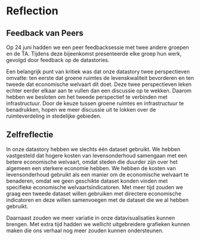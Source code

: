 # Reflection

## Feedback van Peers

Op 24 juni hadden we een peer feedbacksessie met twee andere groepen en de TA. Tijdens deze bijeenkomst presenteerde elke groep hun werk, gevolgd door feedback op de datastories.

Een belangrijk punt van kritiek was dat onze datastory twee perspectieven omvatte: ten eerste dat groene ruimtes de levenskwaliteit bevorderen en ten tweede dat economische welvaart dit doet. Deze twee perspectieven leken echter eerder elkaar aan te vullen dan een discussie op te wekken. Daarom hebben we besloten om het tweede perspectief te verbinden met infrastructuur. Door de keuze tussen groene ruimtes en infrastructuur te benadrukken, hopen we meer discussie uit te lokken over de ruimteverdeling in stedelijke gebieden.

## Zelfreflectie

In onze datastory hebben we slechts één dataset gebruikt. We hebben vastgesteld dat hogere kosten van levensonderhoud samengaan met een betere economische welvaart, omdat steden die duurder zijn over het algemeen een sterkere economie hebben. We hebben de kosten van levensonderhoud gebruikt als een manier om de economische welvaart te benaderen, omdat we geen geschikte dataset konden vinden met specifieke economische welvaartsindicatoren. Met meer tijd zouden we graag een tweede dataset willen gebruiken met directere economische indicatoren en deze willen samenvoegen met de dataset die we al hebben gebruikt.

Daarnaast zouden we meer variatie in onze datavisualisaties kunnen brengen. Met extra tijd hadden we wellicht uitgebreidere grafieken kunnen maken die ons verhaal nog meer zouden kunnen ondersteunen.